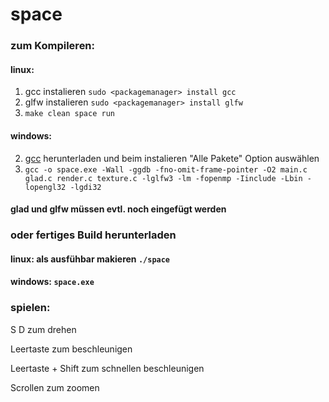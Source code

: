 # space
### zum Kompileren:
#### linux:
1. gcc instalieren `sudo <packagemanager> install gcc`
2. glfw instalieren `sudo <packagemanager> install glfw`
4. `make clean space run`
#### windows:
2. [gcc](https://jmeubank.github.io/tdm-gcc/) herunterladen und beim instalieren "Alle Pakete" Option auswählen
3. `gcc -o space.exe -Wall -ggdb -fno-omit-frame-pointer -O2 main.c glad.c render.c texture.c -lglfw3 -lm -fopenmp -Iinclude -Lbin -lopengl32 -lgdi32`
#### glad und glfw müssen evtl. noch eingefügt werden
### oder fertiges Build herunterladen
#### linux: als ausfühbar makieren `./space`
#### windows: `space.exe`

### spielen:
S D zum drehen

Leertaste zum beschleunigen

Leertaste + Shift zum schnellen beschleunigen

Scrollen zum zoomen
